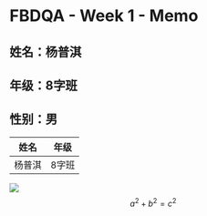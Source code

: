 # FBDQA - Week 1 - Memo

## 姓名：杨普淇

## 年级：8字班

## 性别：男

| 姓名   | 年级  |
| ------ | ----- |
| 杨普淇 | 8字班 |

![](C:\Users\PuQiY\Pictures\1.png)
$$
a^2 + b^2 = c^2
$$
